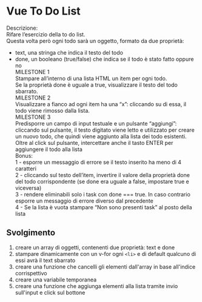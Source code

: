 Vue To Do List
===
Descrizione:  
Rifare l’esercizio della to do list.  
Questa volta però ogni todo sarà un oggetto, formato da due proprietà:  
- text, una stringa che indica il testo del todo  
- done, un booleano (true/false) che indica se il todo è stato fatto oppure no  
MILESTONE 1  
Stampare all’interno di una lista HTML un item per ogni todo.  
Se la proprietà done è uguale a true, visualizzare il testo del todo sbarrato.  
MILESTONE 2  
Visualizzare a fianco ad ogni item ha una “x”: cliccando su di essa, il todo viene rimosso dalla lista.  
MILESTONE 3  
Predisporre un campo di input testuale e un pulsante “aggiungi”: cliccando sul pulsante, il testo digitato viene letto e utilizzato per creare un nuovo todo, che quindi viene aggiunto alla lista dei todo esistenti.  
Oltre al click sul pulsante, intercettare anche il tasto ENTER per aggiungere il todo alla lista  
Bonus:  
1 - esporre un messaggio di errore se il testo inserito ha meno di 4 caratteri  
2 - cliccando sul testo dell’item, invertire il valore della proprietà done del todo corrispondente (se done era uguale a false, impostare true e viceversa)  
3 - rendere eliminabili solo i task con done === true. In caso contrario esporre un messaggio di errore diverso dal precedente  
4 - Se la lista è vuota stampare “Non sono presenti task” al posto della lista 

## Svolgimento
1. creare un array di oggetti, contenenti due proprietà: text e done
2. stampare dinamicamente con un v-for ogni `<li>` e di default qualcuno di essi avrà il text sbarrato
3. creare una funzione che cancelli gli elementi dall'array in base all'indice corrispettivo
4. creare una variabile temporanea
5. creare una funzione che aggiunga elementi alla lista tramite invio sull'input e click sul bottone